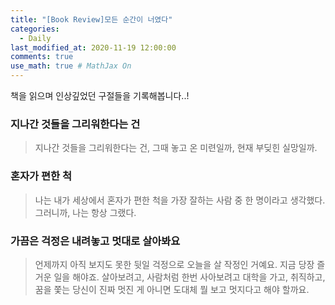 ```yaml
---
title: "[Book Review]모든 순간이 너였다"
categories: 
  - Daily
last_modified_at: 2020-11-19 12:00:00
comments: true
use_math: true # MathJax On
---
```


책을 읽으며 인상깊었던 구절들을 기록해봅니다..!

### 지나간 것들을 그리워한다는 건
> 지나간 것들을 그리워한다는 건, 그때 놓고 온 미련일까, 현재 부딪힌 실망일까.

### 혼자가 편한 척
> 나는 내가 세상에서 혼자가 편한 척을 가장 잘하는 사람 중 한 명이라고 생각했다. 그러니까, 나는 항상 그랬다.

### 가끔은 걱정은 내려놓고 멋대로 살아봐요
> 언제까지 아직 보지도 못한 뒷일 걱정으로 오늘을 살 작정인 거예요. 지금 당장 즐거운 일을 해야죠.
> 살아보려고, 사람처럼 한번 사아보려고 대학을 가고, 취직하고, 꿈을 쫓는 당신이 진짜 멋진 게 아니면 도대체 뭘 보고 멋지다고 해야 할까요.

